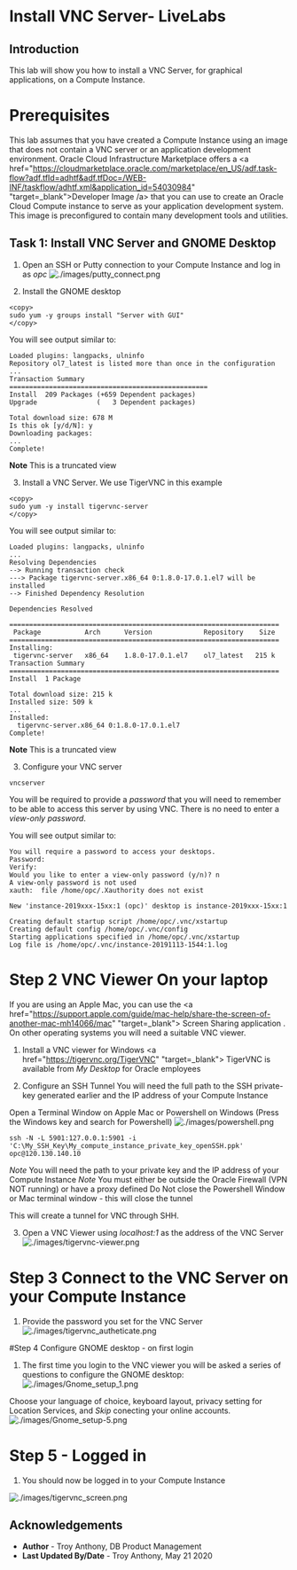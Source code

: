 # Install VNC Server- LiveLabs #

## Introduction
This lab will show you how to install a VNC Server, for graphical applications, on a Compute Instance.

# Prerequisites
This lab assumes that you have created a Compute Instance using an image that does not contain a VNC server or an application development environment.
Oracle Cloud Infrastructure Marketplace offers a <a href="https://cloudmarketplace.oracle.com/marketplace/en_US/adf.task-flow?adf.tfId=adhtf&adf.tfDoc=/WEB-INF/taskflow/adhtf.xml&application_id=54030984" "target=\_blank">Developer Image /a> that you can use to create an Oracle Cloud Compute instance to serve as your application development system. This image is preconfigured to contain many development tools and utilities.

## Task 1: Install VNC Server and GNOME Desktop

1. Open an SSH or Putty connection to your Compute Instance and log in as *opc*
![./images/putty_connect.png]()

2. Install the GNOME desktop
````
<copy>
sudo yum -y groups install "Server with GUI"
</copy>
````
You will see output similar to:
````
Loaded plugins: langpacks, ulninfo
Repository ol7_latest is listed more than once in the configuration
...
Transaction Summary
==================================================
Install  209 Packages (+659 Dependent packages)
Upgrade               (   3 Dependent packages)

Total download size: 678 M
Is this ok [y/d/N]: y
Downloading packages:
...
Complete!
````
**Note** This is a truncated view

3. Install a VNC Server. We use TigerVNC in this example

````
<copy>
sudo yum -y install tigervnc-server
</copy>
````
You will see output similar to:
````
Loaded plugins: langpacks, ulninfo
...
Resolving Dependencies
--> Running transaction check
---> Package tigervnc-server.x86_64 0:1.8.0-17.0.1.el7 will be installed
--> Finished Dependency Resolution

Dependencies Resolved

====================================================================
 Package           Arch      Version             Repository    Size
====================================================================
Installing:
 tigervnc-server   x86_64    1.8.0-17.0.1.el7    ol7_latest   215 k
Transaction Summary
====================================================================
Install  1 Package

Total download size: 215 k
Installed size: 509 k
...
Installed:
  tigervnc-server.x86_64 0:1.8.0-17.0.1.el7
Complete!
````
**Note** This is a truncated view

3. Configure your VNC server

````
vncserver
````
You will be required to provide a *password* that you will need to remember to be able to access this server by using VNC. There is no need to enter a *view-only password*.

You will see output similar to:
````
You will require a password to access your desktops.
Password:
Verify:
Would you like to enter a view-only password (y/n)? n
A view-only password is not used
xauth:  file /home/opc/.Xauthority does not exist

New 'instance-2019xxx-15xx:1 (opc)' desktop is instance-2019xxx-15xx:1

Creating default startup script /home/opc/.vnc/xstartup
Creating default config /home/opc/.vnc/config
Starting applications specified in /home/opc/.vnc/xstartup
Log file is /home/opc/.vnc/instance-20191113-1544:1.log
````

# Step 2 VNC Viewer On your laptop
If you are using an Apple Mac, you can use the <a href="https://support.apple.com/guide/mac-help/share-the-screen-of-another-mac-mh14066/mac" "target=\_blank"> Screen Sharing application </a>. On other operating systems you will need a suitable VNC viewer.

1. Install a VNC viewer for Windows
<a href="https://tigervnc.org/TigerVNC" "target=\_blank"> TigerVNC</a> is available from *My Desktop* for Oracle employees

2. Configure an SSH Tunnel
You will need the full path to the SSH private-key generated earlier and the IP address of your Compute Instance

Open a Terminal Window on Apple Mac or Powershell on Windows (Press the Windows key and search for Powershell)
![./images/powershell.png]()

````
ssh -N -L 5901:127.0.0.1:5901 -i 'C:\My_SSH_Key\My_compute_instance_private_key_openSSH.ppk' opc@120.130.140.10
````
*Note* You will need the path to your private key and the IP address of your Compute Instance
*Note* You must either be outside the Oracle Firewall (VPN NOT running) or have a proxy defined
Do Not close the Powershell Window or Mac terminal window - this will close the tunnel

This will create a tunnel for VNC through SHH.

3. Open a VNC Viewer using *localhost:1* as the address of the VNC Server
![./images/tigervnc-viewer.png]()

# Step 3 Connect to the VNC Server on your Compute Instance
1. Provide the password you set for the VNC Server
![./images/tigervnc_autheticate.png]()

#Step 4 Configure GNOME desktop - on first login

1. The first time you login to the VNC viewer you will be asked a series of questions to configure the GNOME desktop:
![./images/Gnome_setup_1.png]()

Choose your language of choice, keyboard layout, privacy setting for Location Services, and *Skip* conecting your online accounts.
![./images/Gnome_setup-5.png]()

# Step 5 - Logged in

1. You should now be logged in to your Compute Instance

![./images/tigervnc_screen.png]()


## Acknowledgements

- **Author** - Troy Anthony, DB Product Management
- **Last Updated By/Date** - Troy Anthony, May 21 2020


